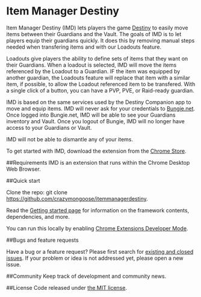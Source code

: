 # Item Manager Destiny
Item Manager Destiny (IMD) lets players the game [Destiny](http://destinythegame.com/) to easily move items between their Guardians and the Vault. The goals of IMD is to let players equip their guardians quickly.  It does this by removing manual steps needed when transfering items and with our Loadouts feature.  

Loadouts give players the ability to define sets of items that they want on their Guardians.  When a loadout is selected, IMD will move the items referenced by the Loadout to a Guardian.  IF the item was equipped by another guardian, the Loadouts feature will replace that item with a similar item, if possible, to allow the Loadout referenced item to be transfered.  With a single click of a button, you can have a PVP, PVE, or Raid-ready guardian.

IMD is based on the same services used by the Destiny Companion app to move and equip items. IMD will never ask for your credentials to [Bungie.net](http;//bungie.net).  Once logged into Bungie.net, IMD will be able to see your Guardians inventory and Vault.  Once you logout of Bungie, IMD will no longer have access to your Guardians or Vault.  

IMD will not be able to dismantle any of your items.  

To get started with IMD, download the extension from the [Chrome Store](https://chrome.google.com/webstore/detail/destiny-item-manager/apghicjnekejhfancbkahkhdckhdagna).

##Requirements
IMD is an extension that runs within the Chrome Desktop Web Browser.

##Quick start

Clone the repo: git clone https://github.com/crazymongoose/itemmanagerdestiny.

Read the [Getting started page](https://github.com/crazymongoose/itemmanagerdestiny/readme.md) for information on the framework contents, dependencies, and more.

You can run this locally by enabling [Chrome Extensions Developer Mode](https://developer.chrome.com/extensions/faq#faq-dev-01).

##Bugs and feature requests

Have a bug or a feature request? Please first search for [existing and closed issues](https://github.com/crazymongoose/itemmanagerdestiny). If your problem or idea is not addressed yet, please open a new issue.


##Community
Keep track of development and community news.


##License
Code released under [the MIT license](https://github.com/twbs/bootstrap/blob/master/LICENSE).
